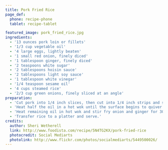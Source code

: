 ```yaml
---
title: Pork Fried Rice
page_def:
  phone: recipe-phone
  tablet: recipe-tablet

featured_image: pork_fried_rice.jpg
ingredients:
  - '13 ounces pork loin or fillets'
  - '1/3 cup vegetable oil'
  - '4 large eggs, lightly beaten'
  - '1 small red onion, finely diced'
  - '1 tablespoon ginger, finely diced'
  - '2 teaspoons white sugar'
  - '2 tablespoons hoisin sauce'
  - '2 tablespoons light soy sauce'
  - '1 tablespoon white vinegar'
  - '1/4 teaspoon sesame oil'
  - '4 cups steamed rice'
  - '2/3 cup green onions, finely sliced at an angle'
preparation:
  - 'Cut pork into 1/4 inch slices, then cut into 1/4 inch strips and set aside.'
  - 'Heat half the oil in a hot wok until the surface begins to quiver. Pour in beaten eggs and allow to cook for 10 seconds, then fold egg mixture over onto itself with a spatula and lightly scramble for about 1 minute. Carefully remove egg from wok with a spatula and drain on paper towel. Set aside.'
  - 'Heat remaining oil in hot wok and stir fry onion and ginger for 30 seconds. Add sugar and stir fry for 30 more seconds. Add pork and stir fry for a further 30 seconds. Stir in hoisin sauce, soy sauce, vinegar, and sesame oil and cook, stirring, for 1 minute. Toss in rice and cooked egg and stir, using a spatula to break up the egg into smaller pieces, for 1 minute. Finally, add green onions and stir fry for a further 30 seconds or until well combined and rice is heated through.'
  - 'Transfer rice to a platter and serve.'
credits:
  author: Sheri Wetherell
  link: http://www.foodista.com/recipe/5N4TG2KX/pork-fried-rice
  photocredit: Social Mediarts
  photolink: http://www.flickr.com/photos/socialmediarts/5449500026/
---
```

